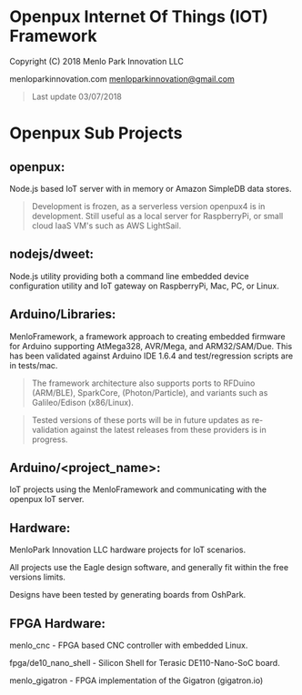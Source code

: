 
Openpux Internet Of Things (IOT) Framework
==========================================

Copyright (C) 2018 Menlo Park Innovation LLC

   menloparkinnovation.com
   menloparkinnovation@gmail.com

> Last update 03/07/2018

# Openpux Sub Projects

## openpux:

  Node.js based IoT server with in memory or Amazon SimpleDB data stores.

  > Development is frozen, as a serverless version openpux4 is in development.
  > Still useful as a local server for RaspberryPi, or small cloud IaaS VM's
    such as AWS LightSail.

## nodejs/dweet:

  Node.js utility providing both a command line embedded device configuration
          utility and IoT gateway on RaspberryPi, Mac, PC, or Linux.

## Arduino/Libraries:

  MenloFramework, a framework approach to creating embedded firmware for Arduino
  supporting AtMega328, AVR/Mega, and ARM32/SAM/Due. This has been validated
  against Arduino IDE 1.6.4 and test/regression scripts are in tests/mac.

  > The framework architecture also supports ports to RFDuino (ARM/BLE),
  > SparkCore, (Photon/Particle), and variants such as Galileo/Edison (x86/Linux).

  > Tested versions of these ports will be in future updates as re-validation
  > against the latest releases from these providers is in progress.

## Arduino/<project_name>:

  IoT projects using the MenloFramework and communicating with the openpux
  IoT server.

## Hardware:

  MenloPark Innovation LLC hardware projects for IoT scenarios.

  All projects use the Eagle design software, and generally fit within
  the free versions limits.

  Designs have been tested by generating boards from OshPark.

## FPGA Hardware:

  menlo_cnc - FPGA based CNC controller with embedded Linux.

  fpga/de10_nano_shell - Silicon Shell for Terasic DE110-Nano-SoC board.

  menlo_gigatron - FPGA implementation of the Gigatron (gigatron.io)

